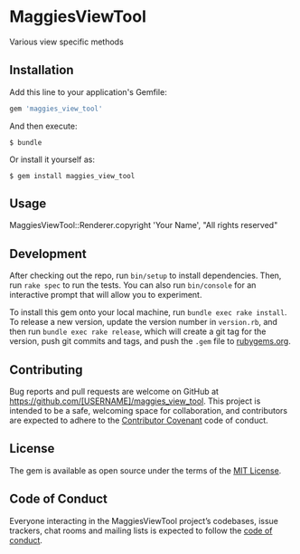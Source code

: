 # MaggiesViewTool

Various view specific methods

## Installation

Add this line to your application's Gemfile:

```ruby
gem 'maggies_view_tool'
```

And then execute:

    $ bundle

Or install it yourself as:

    $ gem install maggies_view_tool

## Usage

MaggiesViewTool::Renderer.copyright 'Your Name', "All rights reserved"

## Development

After checking out the repo, run `bin/setup` to install dependencies. Then, run `rake spec` to run the tests. You can also run `bin/console` for an interactive prompt that will allow you to experiment.

To install this gem onto your local machine, run `bundle exec rake install`. To release a new version, update the version number in `version.rb`, and then run `bundle exec rake release`, which will create a git tag for the version, push git commits and tags, and push the `.gem` file to [rubygems.org](https://rubygems.org).

## Contributing

Bug reports and pull requests are welcome on GitHub at https://github.com/[USERNAME]/maggies_view_tool. This project is intended to be a safe, welcoming space for collaboration, and contributors are expected to adhere to the [Contributor Covenant](http://contributor-covenant.org) code of conduct.

## License

The gem is available as open source under the terms of the [MIT License](https://opensource.org/licenses/MIT).

## Code of Conduct

Everyone interacting in the MaggiesViewTool project’s codebases, issue trackers, chat rooms and mailing lists is expected to follow the [code of conduct](https://github.com/[USERNAME]/maggies_view_tool/blob/master/CODE_OF_CONDUCT.md).
